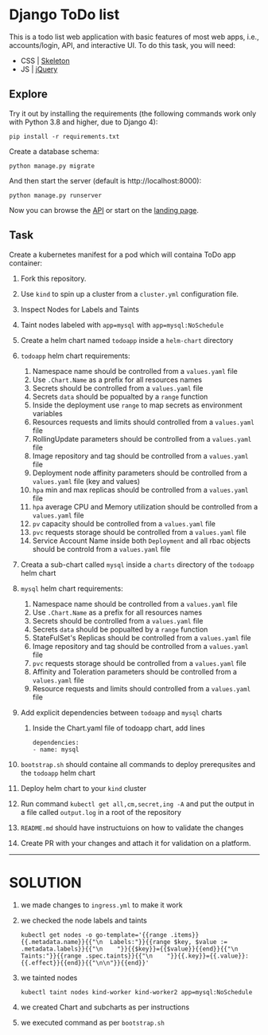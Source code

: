# Django ToDo list

This is a todo list web application with basic features of most web apps, i.e., accounts/login, API, and interactive UI. To do this task, you will need:

- CSS | [Skeleton](http://getskeleton.com/)
- JS  | [jQuery](https://jquery.com/)

## Explore

Try it out by installing the requirements (the following commands work only with Python 3.8 and higher, due to Django 4):

```
pip install -r requirements.txt
```

Create a database schema:

```
python manage.py migrate
```

And then start the server (default is http://localhost:8000):

```
python manage.py runserver
```

Now you can browse the [API](http://localhost:8000/api/) or start on the [landing page](http://localhost:8000/).

## Task

Create a kubernetes manifest for a pod which will containa ToDo app container:

1. Fork this repository.
1. Use `kind` to spin up a cluster from a `cluster.yml` configuration file.
1. Inspect Nodes for Labels and Taints
1. Taint nodes labeled with `app=mysql` with `app=mysql:NoSchedule`
1. Create a helm chart named `todoapp` inside a `helm-chart` directory
1. `todoapp` helm chart requirements:
    1. Namespace name should be controlled from a `values.yaml` file
    1. Use `.Chart.Name` as a prefix for all resources names
    1. Secrets should be controlled from a `values.yaml` file
    1. Secrets `data` should be popualted by a `range` function
    1. Inside the deployment use `range` to map secrets as environment variables
    1. Resources requests and limits should controlled from a `values.yaml` file
    1. RollingUpdate parameters should be controlled from a `values.yaml` file
    1. Image repository and tag should be controlled from a `values.yaml` file
    1. Deployment node affinity parameters should be controlled from a `values.yaml` file (key and values)
    1. `hpa` min and max replicas should be controlled from a `values.yaml` file
    1. `hpa` average CPU and Memory utilization should be controlled from a `values.yaml` file
    1. `pv` capacity should be controlled from a `values.yaml` file
    1. `pvc` requests storage should be controlled from a `values.yaml` file
    1. Service Account Name inside both `Deployment` and all rbac objects should be controld from a `values.yaml` file
1. Creata a sub-chart called `mysql` inside a `charts` directory of the `todoapp` helm chart
1. `mysql` helm chart requirements:
    1. Namespace name should be controlled from a `values.yaml` file
    1. Use `.Chart.Name` as a prefix for all resources names
    1. Secrets should be controlled from a `values.yaml` file
    1. Secrets `data` should be popualted by a `range` function
    1. StateFulSet's Replicas should be controlled from a `values.yaml` file
    1. Image repository and tag should be controlled from a `values.yaml` file
    1. `pvc` requests storage should be controlled from a `values.yaml` file
    1. Affinity and Toleration parameters should be controlled from a `values.yaml` file
    1. Resource requests and limits should controlled from a `values.yaml` file
1. Add explicit dependencies between `todoapp` and `mysql` charts
    1. Inside the Chart.yaml file of todoapp chart, add lines
        ```
        dependencies:
        - name: mysql
        ```

10. `bootstrap.sh` should containe all commands to deploy prerequsites and the `todoapp` helm chart
11. Deploy helm chart to your `kind` cluster
11. Run command `kubectl get all,cm,secret,ing -A` and put the output in a file called `output.log` in a root of the repository
12. `README.md` should have instructuions on how to validate the changes
13. Create PR with your changes and attach it for validation on a platform.


---

# SOLUTION

1. we made changes to `ingress.yml` to make it work
2. we checked the node labels and taints

    ```
    kubectl get nodes -o go-template='{{range .items}}{{.metadata.name}}{{"\n  Labels:"}}{{range $key, $value := .metadata.labels}}{{"\n    "}}{{$key}}={{$value}}{{end}}{{"\n  Taints:"}}{{range .spec.taints}}{{"\n    "}}{{.key}}={{.value}}:{{.effect}}{{end}}{{"\n\n"}}{{end}}'
    ```
3. we tainted nodes

    ```
    kubectl taint nodes kind-worker kind-worker2 app=mysql:NoSchedule
    ```
4. we created Chart and subcharts as per instructions
5. we executed command as per `bootstrap.sh`
